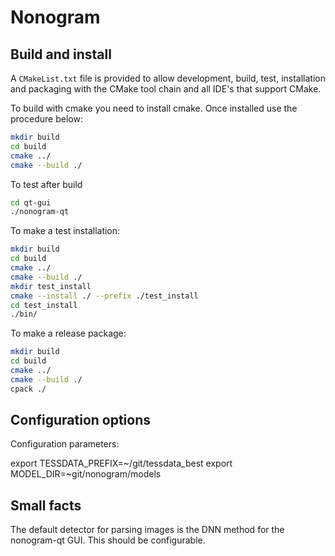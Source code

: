 # Nonogram

## Build and install

A `CMakeList.txt` file is provided to allow development, build, test, installation and packaging with the CMake tool chain and all IDE's that support CMake.

To build with cmake you need to install cmake. Once installed use the procedure below:

```sh
mkdir build
cd build
cmake ../
cmake --build ./
```

To test after build

```sh
cd qt-gui
./nonogram-qt
```

To make a test installation:

```sh
mkdir build
cd build
cmake ../
cmake --build ./
mkdir test_install
cmake --install ./ --prefix ./test_install
cd test_install
./bin/
```

To make a release package:

```sh
mkdir build
cd build
cmake ../
cmake --build ./
cpack ./
```

## Configuration options

Configuration parameters:

export TESSDATA_PREFIX=~/git/tessdata_best
export MODEL_DIR=~git/nonogram/models

## Small facts

The default detector for parsing images is the DNN method for the nonogram-qt GUI. This should be configurable.

